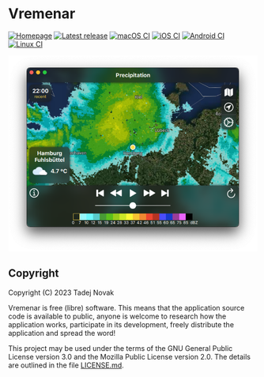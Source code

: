 # Vremenar

[![Homepage][web-img]][web] [![Latest release][release-img]][release] [![macOS CI][ci-macos-img]][ci-macos] [![iOS CI][ci-ios-img]][ci-ios] [![Android CI][ci-android-img]][ci-android] [![Linux CI][ci-linux-img]][ci-linux]

[![Vremenar][screen]][web]

## Copyright

Copyright (C) 2023 Tadej Novak

Vremenar is free (libre) software. This means that the application
source code is available to public, anyone is welcome to research
how the application works, participate in its development, freely
distribute the application and spread the word!

This project may be used under the terms of
the GNU General Public License version 3.0
and the Mozilla Public License version 2.0.
The details are outlined in the file [LICENSE.md](LICENSE.md).


[web]: https://vremenar.app
[release]: https://github.com/ntadej/Vremenar/releases/latest
[ci-macos]: https://github.com/ntadej/Vremenar/actions/workflows/CI-macOS.yml
[ci-ios]: https://github.com/ntadej/Vremenar/actions/workflows/CI-iOS.yml
[ci-android]: https://github.com/ntadej/Vremenar/actions/workflows/CI-Android.yml
[ci-linux]: https://github.com/ntadej/Vremenar/actions/workflows/CI-Linux.yml
[web-img]: https://img.shields.io/badge/web-vremenar.app-yellow.svg
[release-img]: https://img.shields.io/github/release/ntadej/Vremenar.svg
[ci-macos-img]: https://github.com/ntadej/Vremenar/actions/workflows/CI-macOS.yml/badge.svg
[ci-ios-img]: https://github.com/ntadej/Vremenar/actions/workflows/CI-iOS.yml/badge.svg
[ci-android-img]: https://github.com/ntadej/Vremenar/actions/workflows/CI-Android.yml/badge.svg
[ci-linux-img]: https://github.com/ntadej/Vremenar/actions/workflows/CI-Linux.yml/badge.svg
[screen]: graphics/screen1.png
